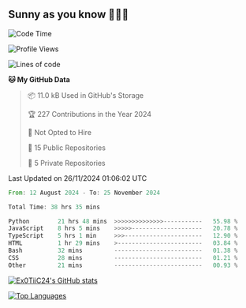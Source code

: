 ## Sunny as you know 🫨🫨👋

<!--START_SECTION:waka-->
![Code Time](http://img.shields.io/badge/Code%20Time-35%20hrs%2032%20mins-blue)

![Profile Views](http://img.shields.io/badge/Profile%20Views-4-blue)

![Lines of code](https://img.shields.io/badge/From%20Hello%20World%20I%27ve%20Written-194.2%20thousand%20lines%20of%20code-blue)

**🐱 My GitHub Data** 

> 📦 11.0 kB Used in GitHub's Storage 
 > 
> 🏆 227 Contributions in the Year 2024
 > 
> 🚫 Not Opted to Hire
 > 
> 📜 15 Public Repositories 
 > 
> 🔑 5 Private Repositories 
 > 

 Last Updated on 26/11/2024 01:06:02 UTC
<!--END_SECTION:waka-->

<!--START_SECTION:code-->

```rust
From: 12 August 2024 - To: 25 November 2024

Total Time: 38 hrs 35 mins

Python        21 hrs 48 mins  >>>>>>>>>>>>>>-----------   55.98 %
JavaScript    8 hrs 5 mins    >>>>>--------------------   20.78 %
TypeScript    5 hrs 1 min     >>>----------------------   12.90 %
HTML          1 hr 29 mins    >------------------------   03.84 %
Bash          32 mins         -------------------------   01.38 %
CSS           28 mins         -------------------------   01.21 %
Other         21 mins         -------------------------   00.93 %
```

<!--END_SECTION:code-->
<a href="http://www.github.com/Ex0TiiC24"><img src="https://github-readme-stats.vercel.app/api?username=Ex0TiiC24&show_icons=true&hide=&count_private=true&title_color=0891b2&text_color=ffffff&icon_color=0891b2&bg_color=1c1917&hide_border=true&show_icons=true" alt="Ex0TiiC24's GitHub stats" /></a>

<a href="https://github.com/Ex0TiiC24" align="left"><img src="https://github-readme-stats.vercel.app/api/top-langs/?username=Ex0TiiC24&langs_count=10&title_color=0891b2&text_color=ffffff&icon_color=0891b2&bg_color=1c1917&hide_border=true&locale=en&custom_title=Top%20%Languages" alt="Top Languages" /></a>

